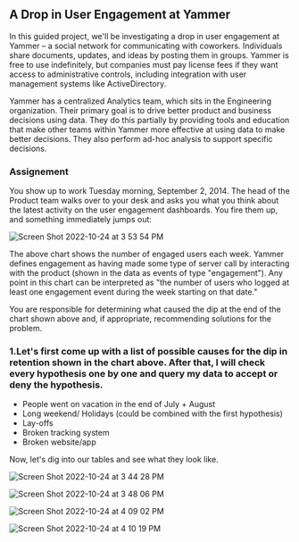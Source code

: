 ## A Drop in User Engagement at Yammer

In this guided project, we'll be investigating a drop in user engagement at Yammer – a social network for communicating with coworkers. Individuals share documents, updates, and ideas by posting them in groups. Yammer is free to use indefinitely, but companies must pay license fees if they want access to administrative controls, including integration with user management systems like ActiveDirectory.

Yammer has a centralized Analytics team, which sits in the Engineering organization. Their primary goal is to drive better product and business decisions using data. They do this partially by providing tools and education that make other teams within Yammer more effective at using data to make better decisions. They also perform ad-hoc analysis to support specific decisions.

### Assignement 

You show up to work Tuesday morning, September 2, 2014. The head of the Product team walks over to your desk and asks you what you think about the latest activity on the user engagement dashboards. You fire them up, and something immediately jumps out:

![Screen Shot 2022-10-24 at 3 53 54 PM](https://user-images.githubusercontent.com/95102899/197645002-d6156028-f7c9-4696-b7ef-e6ff209fc290.png)

The above chart shows the number of engaged users each week. Yammer defines engagement as having made some type of server call by interacting with the product (shown in the data as events of type "engagement"). Any point in this chart can be interpreted as "the number of users who logged at least one engagement event during the week starting on that date."

You are responsible for determining what caused the dip at the end of the chart shown above and, if appropriate, recommending solutions for the problem.

### 1.Let's first come up with a list of possible causes for the dip in retention shown in the chart above. After that, I will check every hypothesis one by one and query my data to accept or deny the hypothesis. 

- People went on vacation in the end of July + August 
- Long weekend/ Holidays (could be combined with the first hypothesis)
- Lay-offs
- Broken tracking system
- Broken website/app

Now, let's dig into our tables and see what they look like. 

![Screen Shot 2022-10-24 at 3 44 28 PM](https://user-images.githubusercontent.com/95102899/197645058-ebedf1a4-b9d3-4410-adae-acd97df1624d.png)


![Screen Shot 2022-10-24 at 3 48 06 PM](https://user-images.githubusercontent.com/95102899/197645066-d1dce5ab-c751-41aa-bcbd-dc7e7a4100c5.png)


![Screen Shot 2022-10-24 at 4 09 02 PM](https://user-images.githubusercontent.com/95102899/197646917-d3912955-9cfe-41e9-9622-f6c4d7c8eecc.png)


![Screen Shot 2022-10-24 at 4 10 19 PM](https://user-images.githubusercontent.com/95102899/197646926-dbea3e91-e683-4ef1-86cc-3870ff5f2d76.png)
